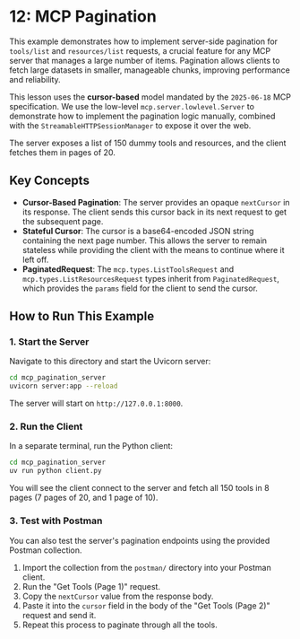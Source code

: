 # 12: MCP Pagination

This example demonstrates how to implement server-side pagination for `tools/list` and `resources/list` requests, a crucial feature for any MCP server that manages a large number of items. Pagination allows clients to fetch large datasets in smaller, manageable chunks, improving performance and reliability.

This lesson uses the **cursor-based** model mandated by the `2025-06-18` MCP specification. We use the low-level `mcp.server.lowlevel.Server` to demonstrate how to implement the pagination logic manually, combined with the `StreamableHTTPSessionManager` to expose it over the web.

The server exposes a list of 150 dummy tools and resources, and the client fetches them in pages of 20.


## Key Concepts

-   **Cursor-Based Pagination**: The server provides an opaque `nextCursor` in its response. The client sends this cursor back in its next request to get the subsequent page.
-   **Stateful Cursor**: The cursor is a base64-encoded JSON string containing the next page number. This allows the server to remain stateless while providing the client with the means to continue where it left off.
-   **PaginatedRequest**: The `mcp.types.ListToolsRequest` and `mcp.types.ListResourcesRequest` types inherit from `PaginatedRequest`, which provides the `params` field for the client to send the cursor.

## How to Run This Example

### 1. Start the Server

Navigate to this directory and start the Uvicorn server:

```sh
cd mcp_pagination_server
uvicorn server:app --reload
```

The server will start on `http://127.0.0.1:8000`.

### 2. Run the Client

In a separate terminal, run the Python client:

```sh
cd mcp_pagination_server
uv run python client.py
```

You will see the client connect to the server and fetch all 150 tools in 8 pages (7 pages of 20, and 1 page of 10).

### 3. Test with Postman

You can also test the server's pagination endpoints using the provided Postman collection.

1.  Import the collection from the `postman/` directory into your Postman client.
2.  Run the "Get Tools (Page 1)" request.
3.  Copy the `nextCursor` value from the response body.
4.  Paste it into the `cursor` field in the body of the "Get Tools (Page 2)" request and send it.
5.  Repeat this process to paginate through all the tools. 